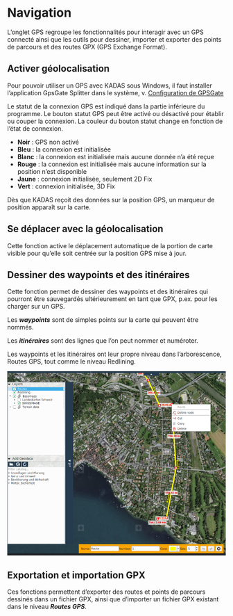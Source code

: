# Navigation

L’onglet GPS regroupe les fonctionnalités pour interagir avec un GPS connecté ainsi que les outils pour dessiner, importer et exporter des points de parcours et des routes GPX (GPS Exchange Format).


## <a name="sec0"></a>Activer géolocalisation

Pour pouvoir utiliser un GPS avec KADAS sous Windows, il faut installer l’application GpsGate Splitter dans le système, v. [Configuration de GPSGate](gpsgate/gpsgate.md)

Le statut de la connexion GPS est indiqué dans la partie inférieure du programme. Le bouton statut GPS peut être activé ou désactivé pour établir ou couper la connexion. La couleur du bouton statut change en fonction de l’état de connexion.

+ **Noir** : GPS non activé
+ **Bleu** : la connexion est initialisée
+ **Blanc** : la connexion est initialisée mais aucune donnée n’a été reçue
+ **Rouge** : la connexion est initialisée mais aucune information sur la position n’est disponible
+ **Jaune** : connexion initialisée, seulement 2D Fix
+ **Vert** : connexion initialisée, 3D Fix

Dès que KADAS reçoit des données sur la position GPS, un marqueur de position apparaît sur la carte.


## <a name="sec1"></a>Se déplacer avec la géolocalisation

Cette fonction active le déplacement automatique de la portion de carte visible pour qu’elle soit centrée sur la position GPS mise à jour.


## <a name="sec2"></a>Dessiner des waypoints et des itinéraires

Cette fonction permet de dessiner des waypoints et des itinéraires qui pourront être sauvegardés ultérieurement en tant que GPX, p.ex. pour les charger sur un GPS.

Les **_waypoints_** sont de simples points sur la carte qui peuvent être nommés.

Les **_itinéraires_** sont des lignes que l’on peut nommer et numéroter.

Les waypoints et les itinéraires ont leur propre niveau dans l’arborescence, Routes GPS, tout comme le niveau Redlining.

<img src="../../media/image9.png" />

## <a name="sec3"></a>Exportation et importation GPX

Ces fonctions permettent d’exporter des routes et points de parcours dessinés dans un fichier GPX, ainsi que d’importer un fichier GPX existant dans le niveau **_Routes GPS_**.


